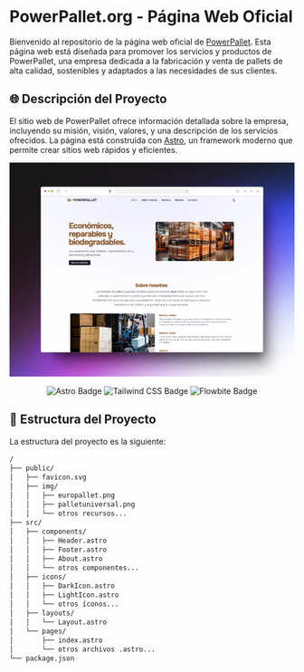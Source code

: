 # PowerPallet.org - Página Web Oficial

Bienvenido al repositorio de la página web oficial de [PowerPallet](https://powerpallet.org). Esta página web está diseñada para promover los servicios y productos de PowerPallet, una empresa dedicada a la fabricación y venta de pallets de alta calidad, sostenibles y adaptados a las necesidades de sus clientes.

## 🌐 Descripción del Proyecto

El sitio web de PowerPallet ofrece información detallada sobre la empresa, incluyendo su misión, visión, valores, y una descripción de los servicios ofrecidos. La página está construida con [Astro](https://astro.build), un framework moderno que permite crear sitios web rápidos y eficientes.

<div align="center">
<a href="https://powerpallet.org">
<img src="./public/mokup.png">
</a>
<p></p>
</div>

<div align="center">

![Astro Badge](https://img.shields.io/badge/Astro-FF3E00?logo=astro&logoColor=fff&style=flat)
![Tailwind CSS Badge](https://img.shields.io/badge/Tailwind%20CSS-06B6D4?logo=tailwindcss&logoColor=fff&style=flat)
![Flowbite Badge](https://img.shields.io/badge/Flowbite-0284c7?logo=flowbite&logoColor=fff&style=flat)

</div>

## 🚀 Estructura del Proyecto

La estructura del proyecto es la siguiente:

```text
/
├── public/
│   ├── favicon.svg
│   ├── img/
│   │   ├── europallet.png
│   │   ├── palletuniversal.png
│   │   └── otros recursos...
├── src/
│   ├── components/
│   │   ├── Header.astro
│   │   ├── Footer.astro
│   │   ├── About.astro
│   │   └── otros componentes...
│   ├── icons/
│   │   ├── DarkIcon.astro
│   │   ├── LightIcon.astro
│   │   └── otros íconos...
│   ├── layouts/
│   │   └── Layout.astro
│   └── pages/
│       ├── index.astro
│       └── otros archivos .astro...
└── package.json
